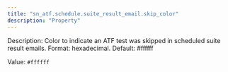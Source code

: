 ```yaml
---
title: "sn_atf.schedule.suite_result_email.skip_color"
description: "Property"
---
```


Description: Color to indicate an ATF test was skipped in scheduled suite result emails. Format: hexadecimal. Default: #ffffff

Value: `#ffffff`